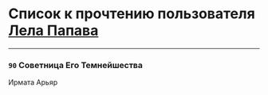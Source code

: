 # Список к прочтению пользователя [Лела Папава](http://vk.com/id76187635)
---

### `90` Советница Его Темнейшества
Ирмата Арьяр

